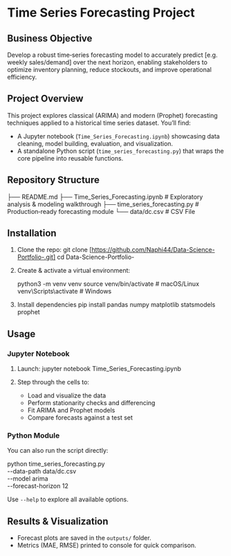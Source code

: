 # Time Series Forecasting Project

## Business Objective
Develop a robust time‑series forecasting model to accurately predict [e.g. weekly sales/demand] over the next horizon, enabling stakeholders to optimize inventory planning, reduce stockouts, and improve operational efficiency.

## Project Overview
This project explores classical (ARIMA) and modern (Prophet) forecasting techniques applied to a historical time series dataset. You’ll find:
- A Jupyter notebook (`Time_Series_Forecasting.ipynb`) showcasing data cleaning, model building, evaluation, and visualization.
- A standalone Python script (`time_series_forecasting.py`) that wraps the core pipeline into reusable functions.

## Repository Structure

   ├── README.md
   ├── Time\_Series\_Forecasting.ipynb    # Exploratory analysis & modeling walkthrough
   ├── time\_series\_forecasting.py       # Production‑ready forecasting module
   └── data/dc.csv                         # CSV File 


## Installation
1. Clone the repo:
   git clone [https://github.com/Naphi44/Data-Science-Portfolio-.git]
   cd Data-Science-Portfolio-

2. Create & activate a virtual environment:

   python3 -m venv venv
   source venv/bin/activate    # macOS/Linux
   venv\Scripts\activate       # Windows
   

3. Install dependencies
   pip install pandas numpy matplotlib statsmodels prophet
## Usage

### Jupyter Notebook

1. Launch:
   jupyter notebook Time_Series_Forecasting.ipynb

2. Step through the cells to:

   * Load and visualize the data
   * Perform stationarity checks and differencing
   * Fit ARIMA and Prophet models
   * Compare forecasts against a test set

### Python Module

You can also run the script directly:

python time_series_forecasting.py \
  --data-path data/dc.csv \
  --model arima \
  --forecast-horizon 12

Use `--help` to explore all available options.

## Results & Visualization

* Forecast plots are saved in the `outputs/` folder.
* Metrics (MAE, RMSE) printed to console for quick comparison.
